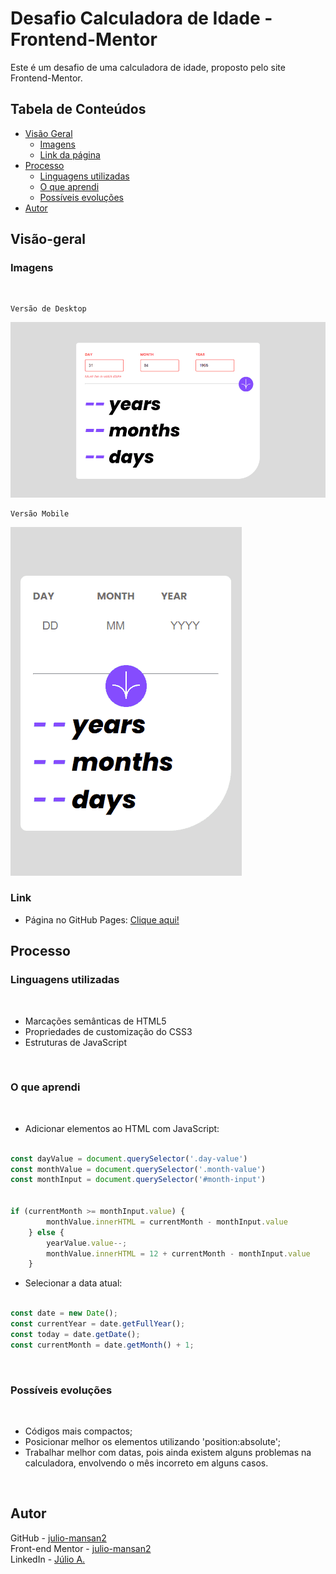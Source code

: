 # Desafio Calculadora de Idade - Frontend-Mentor

Este é um desafio de uma calculadora de idade, proposto pelo site Frontend-Mentor.

## Tabela de Conteúdos

- [Visão Geral](#visão-geral)
    - [Imagens](#imagens)
    - [Link da página](#link)
- [Processo](#processo)
    - [Linguagens utilizadas](#linguagens-utilizadas)
    - [O que aprendi](#o-que-aprendi)
    - [Possíveis evoluções](#possíveis-evoluções)
- [Autor](#autor)

## Visão-geral

### Imagens

<br>

````
Versão de Desktop
````

   <img src="./src/design/desktop-design.gif" alt="desktop-design">

<br>

````
Versão Mobile

````

 <img src="./src/design/mobile-design.gif" alt="mobile-design">

### Link

- Página no GitHub Pages: <a href="https://julio-mansan2.github.io/calculadora-de-idade/">Clique aqui!</a>

## Processo

### Linguagens utilizadas

<br>

- Marcações semânticas de HTML5
- Propriedades de customização do CSS3
- Estruturas de JavaScript

<br>

### O que aprendi

<br>

- Adicionar elementos ao HTML com JavaScript:

````javascript

const dayValue = document.querySelector('.day-value')
const monthValue = document.querySelector('.month-value')
const monthInput = document.querySelector('#month-input')


if (currentMonth >= monthInput.value) {
        monthValue.innerHTML = currentMonth - monthInput.value
    } else {
        yearValue.value--;
        monthValue.innerHTML = 12 + currentMonth - monthInput.value
    }

````

- Selecionar a data atual:

````javascript

const date = new Date();
const currentYear = date.getFullYear();
const today = date.getDate();
const currentMonth = date.getMonth() + 1;

````
<br>

### Possíveis evoluções

<br>

- Códigos mais compactos;
- Posicionar melhor os elementos utilizando 'position:absolute';
- Trabalhar melhor com datas, pois ainda existem alguns problemas na calculadora, envolvendo o mês incorreto em alguns casos.

<br>

## Autor

GitHub - <a href="https://github.com/julio-mansan2">julio-mansan2</a> <br>
Front-end Mentor - <a href="https://www.frontendmentor.io/profile/julio-mansan2">julio-mansan2</a> <br>
LinkedIn - <a href="https://www.linkedin.com/in/j%C3%BAlio-a-mansan-3415a7249/">Júlio A.</a> <br>
